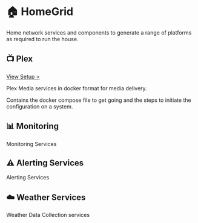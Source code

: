# :house: HomeGrid
Home network services and components to generate a range of platforms as required to run the house.


## :tv: Plex
[View Setup >](./plex/README.md)

Plex Media services in docker format for media delivery.

Contains the docker compose file to get going and the steps to initiate the configuration on a system.

## :bar_chart: Monitoring
Monitoring Services

## :warning: Alerting Services
Alerting Services

## :cloud: Weather Services
Weather Data Collection services
